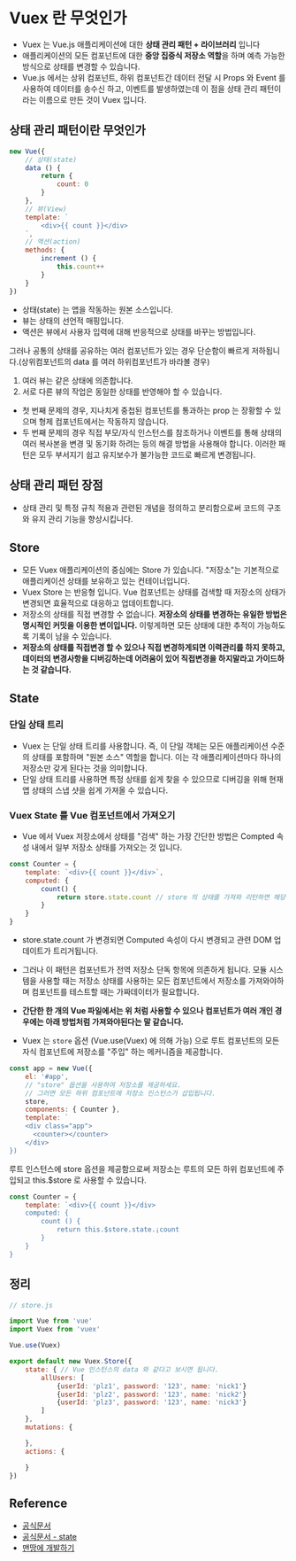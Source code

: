 # Vuex 란 무엇인가

- Vuex 는 Vue.js 애플리케이션에 대한 **상태 관리 패턴 + 라이브러리** 입니다
- 애플리케이션의 모든 컴포넌트에 대한 **중앙 집중식 저장소 역할**을 하며 예측 가능한 방식으로 상태를 변경할 수 있습니다.
- Vue.js 에서는 상위 컴포넌트, 하위 컴포넌트간 데이터 전달 시 Props 와 Event 를 사용하여 데이터를 송수신 하고, 이벤트를 발생하였는데 이 점을 상태 관리 패턴이라는 이름으로 만든 것이 Vuex 입니다.

## 상태 관리 패턴이란 무엇인가

```javascript
new Vue({
    // 상태(state)
    data () {
        return {
            count: 0
        }
    },
    // 뷰(View)
    template: `
        <div>{{ count }}</div>
    `,
    // 액션(action)
    methods: {
        increment () {
            this.count++
        }
    }
})
```

- 상태(state) 는 앱을 작동하는 원본 소스입니다.
- 뷰는 상태의 선언적 매핑입니다.
- 액션은 뷰에서 사용자 입력에 대해 반응적으로 상태를 바꾸는 방법입니다.

그러나 공통의 상태를 공유하는 여러 컴포넌트가 있는 경우 단순함이 빠르게 저하됩니다.(상위컴포넌트의 data 를 여러 하위컴포넌트가 바라볼 경우)

1. 여러 뷰는 같은 상태에 의존합니다.
2. 서로 다른 뷰의 작업은 동일한 상태를 반영해야 할 수 있습니다.

- 첫 번째 문제의 경우, 지나치게 중첩된 컴포넌트를 통과하는 prop 는 장황할 수 있으며 형제 컴포넌트에서는 작동하지 않습니다.
- 두 번째 문제의 경우 직접 부모/자식 인스턴스를 참조하거나 이벤트를 통해 상태의 여러 복사본을 변경 및 동기화 하려는 등의 해결 방법을 사용해야 합니다. 이러한 패턴은 모두 부서지기 쉽고 유지보수가 불가능한 코드로 빠르게 변경됩니다.

## 상태 관리 패턴 장점

- 상태 관리 및 특정 규칙 적용과 관련된 개념을 정의하고 분리함으로써 코드의 구조와 유지 관리 기능을 향상시킵니다.

## Store

- 모든 Vuex 애플리케이션의 중심에는 Store 가 있습니다. "저장소"는 기본적으로 애플리케이션 상태를 보유하고 있는 컨테이너입니다.
- Vuex Store 는 반응형 입니다. Vue 컴포넌트는 상태를 검색할 때 저장소의 상태가 변경되면 효율적으로 대응하고 업데이트합니다.
- 저장소의 상태를 직접 변경할 수 없습니다. **저장소의 상태를 변경하는 유일한 방법은 명시적인 커밋을 이용한 변이입니다.** 이렇게하면 모든 상태에 대한 추적이 가능하도록 기록이 남을 수 있습니다.
- **저장소의 상태를 직접변경 할 수 있으나 직접 변경하게되면 이력관리를 하지 못하고, 데이터의 변경사항을 디버깅하는데 어려움이 있어 직접변경을 하지말라고 가이드하는 것 같습니다.**

## State

### 단일 상태 트리

- Vuex 는 단일 상태 트리를 사용합니다. 즉, 이 단일 객체는 모든 애플리케이션 수준의 상태를 포함하며 "원본 소스" 역할을 합니다. 이는 각 애플리케이션마다 하나의 저장소만 갖게 된다는 것을 의미합니다.
- 단일 상태 트리를 사용하면 특정 상태를 쉽게 찾을 수 있으므로 디버깅을 위해 현재 앱 상태의 스냅 샷을 쉽게 가져올 수 있습니다.

### Vuex State 를 Vue 컴포넌트에서 가져오기

- Vue 에서 Vuex 저장소에서 상태를 "검색" 하는 가장 간단한 방법은 Compted 속성 내에서 일부 저장소 상태를 가져오는 것 입니다.

```javascript
const Counter = {
    template: `<div>{{ count }}</div>`,
    computed: {
        count() {
            return store.state.count // store 의 상태를 가져와 리턴하면 해당 컴포넌트에서 this 로 사용할 수 있습니다.
        }
    }
}
```

- store.state.count 가 변경되면 Computed 속성이 다시 변경되고 관련 DOM 업데이트가 트리거됩니다.

- 그러나 이 패턴은 컴포넌트가 전역 저장소 단독 항목에 의존하게 됩니다. 모듈 시스템을 사용할 때는 저장소 상태를 사용하는 모든 컴포넌트에서 저장소를 가져와야하며 컴포넌트를 테스트할 때는 가짜데이터가 필요합니다.
- **간단한 한 개의 Vue 파일에서는 위 처럼 사용할 수 있으나 컴포넌트가 여러 개인 경우에는 아래 방법처럼 가져와야된다는 말 같습니다.**

- Vuex 는 `store` 옵션 (Vue.use(Vuex) 에 의해 가능) 으로 루트 컴포넌트의 모든 자식 컴포넌트에 저장소를 "주입" 하는 메커니즘을 제공합니다.

```javascript
const app = new Vue({
    el: '#app',
    // "store" 옵션을 사용하여 저장소를 제공하세요.
    // 그러면 모든 하위 컴포넌트에 저장소 인스턴스가 삽입됩니다.
    store,
    components: { Counter },
    template: `
    <div class="app">
      <counter></counter>
    </div>
})
```

루트 인스턴스에 store 옵션을 제공함으로써 저장소는 루트의 모든 하위 컴포넌트에 주입되고 this.$store 로 사용할 수 있습니다.

```javascript
const Counter = {
    template: `<div>{{ count }}</div>
    computed: {
        count () {
            return this.$store.state.¡count
        }
    }
}
```

## 정리

```javascript
// store.js

import Vue from 'vue'
import Vuex from 'vuex'

Vue.use(Vuex)

export default new Vuex.Store({
    state: { // Vue 인스턴스의 data 와 같다고 보시면 됩니다.
        allUsers: [
            {userId: 'plz1', password: '123', name: 'nick1'}
            {userId: 'plz2', password: '123', name: 'nick2'}
            {userId: 'plz3', password: '123', name: 'nick3'}
        ]
    },
    mutations: {

    },
    actions: {

    }
})
```

## Reference

- [공식문서]('https://vuex.vuejs.org/kr/')
- [공식문서 - state]('https://vuex.vuejs.org/kr/guide/state.html')
- [맨땅에 개발하기]('https://www.youtube.com/watch?v=jdMWiIL-1fk&list=PLZzSdj89sCN292abcbI3utND8pA1T1OyB&index=3')
